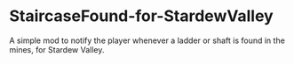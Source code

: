 # StaircaseFound-for-StardewValley
A simple mod to notify the player whenever a ladder or shaft is found in the mines, for Stardew Valley.
